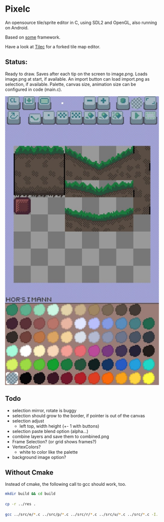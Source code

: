 # Pixelc
An opensource tile/sprite editor in C, using SDL2 and OpenGL, also running on Android.

Based on [some](https://github.com/renehorstmann/some) framework.

Have a look at [Tilec](https://github.com/renehorstmann/Tilec) for a forked tile map editor.

## Status:
Ready to draw.
Saves after each tip on the screen to image.png.
Loads image.png at start, if available.
An import button can load import.png as selection, if available.
Palette, canvas size, animation size can be configured in code (main.c).

![example_image](example.jpg)

## Todo
- selection mirror, rotate is buggy
- selection should grow to the border, if pointer is out of the canvas
- selection adjust
  - left top, width height (+- 1 with buttons)
- selection paste blend option (alpha...)
- combine layers and save them to combined.png
- Frame Selection? (or grid shows frames?)
- VertexColors?
  - white to color like the palette
- background image option?


## Without Cmake

Instead of cmake, the following call to gcc should work, too.

```sh
mkdir build && cd build

cp -r ../res .

gcc ../src/e/*.c ../src/p/*.c ../src/r/*.c ../src/u/*.c ../src/*.c -I../include/ $(sdl2-config --cflags --libs) -lSDL2_image -lSDL2_ttf -lglew32 -lopengl32 -lglu32 -DOPTION_GLEW -DOPTION_SDL -o pixelc
```
